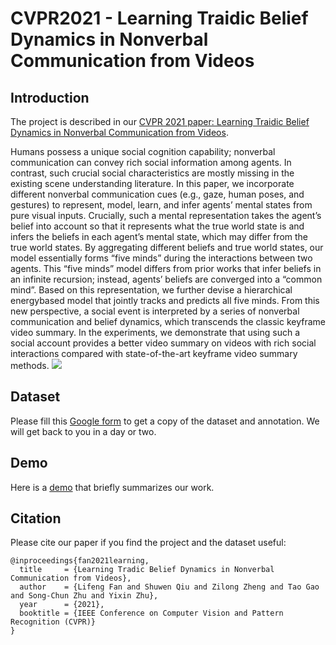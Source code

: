 
# CVPR2021 - Learning Traidic Belief Dynamics in Nonverbal Communication from Videos

Introduction
----

The project is described in our [CVPR 2021 paper: Learning Traidic Belief Dynamics in Nonverbal Communication from Videos](https://lifengfan.github.io/files/cvpr21/TBD_paper.pdf).   

Humans possess a unique social cognition capability; nonverbal communication can convey rich social information among agents. In contrast, such crucial social characteristics are mostly missing in the existing scene understanding literature. In this paper, we incorporate different nonverbal communication cues (e.g., gaze, human poses, and gestures) to represent, model, learn, and infer agents’ mental states from pure visual inputs. Crucially, such a mental representation takes the agent’s belief into account so that it represents what the true world state is and infers the beliefs in each agent’s mental state, which may differ from the true world states. By aggregating different beliefs and true world states, our model essentially forms “five minds” during the interactions between two agents. This “five minds” model differs from prior works that infer beliefs in an infinite recursion; instead, agents’ beliefs are converged into a “common mind”. Based on this representation, we further devise a hierarchical energybased model that jointly tracks and predicts all five minds. From this new perspective, a social event is interpreted by a series of nonverbal communication and belief dynamics, which transcends the classic keyframe video summary. In the experiments, we demonstrate that using such a social account provides a better video summary on videos with rich social interactions compared with state-of-the-art keyframe video summary methods.
![](doc/motivation.jpg)  

Dataset
----

Please fill this [Google form](https://docs.google.com/forms/d/e/1FAIpQLSe3v-qopGWjx3ZcrCzp7ReRf7VadBuVMhMXCsMe1z3qFVcGvA/viewform?usp=pp_url) to get a copy of the dataset and annotation. We will get back to you in a day or two.

Demo
----

Here is a [demo](https://www.dropbox.com/s/nqai1z32bi66zuy/04411-video.mp4?dl=0) that briefly summarizes our work.


Citation
----

Please cite our paper if you find the project and the dataset useful:


```
@inproceedings{fan2021learning,
  title     = {Learning Tradic Belief Dynamics in Nonverbal Communication from Videos},
  author    = {Lifeng Fan and Shuwen Qiu and Zilong Zheng and Tao Gao and Song-Chun Zhu and Yixin Zhu},
  year      = {2021},
  booktitle = {IEEE Conference on Computer Vision and Pattern Recognition (CVPR)}
}
```
